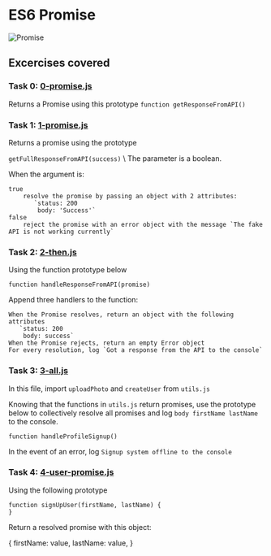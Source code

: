 # ES6 Promise

![Promise ](https://cdn.programiz.com/sites/tutorial2program/files/javascript-promise-chaining.png)

## Excercises covered

### Task 0: [0-promise.js](https://github.com/JamesRaphaelJRC/alx-backend-javascript/blob/main/0x01-ES6_promise/0-promise.js)
Returns a Promise using this prototype `function getResponseFromAPI()`

### Task 1: [1-promise.js](https://github.com/JamesRaphaelJRC/alx-backend-javascript/blob/main/0x01-ES6_promise/1-promise.js)
Returns a promise using the prototype

`getFullResponseFromAPI(success)` \\ The parameter is a boolean.

When the argument is:

    true
        resolve the promise by passing an object with 2 attributes:
           `status: 200
            body: 'Success'`
    false
        reject the promise with an error object with the message `The fake API is not working currently`


### Task 2: [2-then.js](https://github.com/JamesRaphaelJRC/alx-backend-javascript/blob/main/0x01-ES6_promise/2-then.js)
Using the function prototype below

`function handleResponseFromAPI(promise)`

Append three handlers to the function:

    When the Promise resolves, return an object with the following attributes
       `status: 200
        body: success`
    When the Promise rejects, return an empty Error object
    For every resolution, log `Got a response from the API to the console`

### Task 3: [3-all.js](https://github.com/JamesRaphaelJRC/alx-backend-javascript/blob/main/0x01-ES6_promise/3-all.js)
In this file, import `uploadPhoto` and `createUser` from `utils.js`

Knowing that the functions in `utils.js` return promises, use the prototype below to collectively resolve all promises and log `body firstName lastName` to the console.

    function handleProfileSignup()

In the event of an error, log `Signup system offline to the console`

### Task 4: [4-user-promise.js](https://github.com/JamesRaphaelJRC/alx-backend-javascript/blob/main/0x01-ES6_promise/4-user-promise.js)
Using the following prototype

    function signUpUser(firstName, lastName) {
    }

Return a resolved promise with this object:

{
  firstName: value,
  lastName: value,
}
